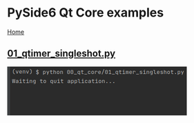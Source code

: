 # PySide6 Qt Core examples

[Home](https://github.com/Erriez/pyside6-getting-started#PySide6-Examples)

## [01_qtimer_singleshot.py](01_qtimer_singleshot.png)

![01_qtimer_singleshot](01_qtimer_singleshot.png)
